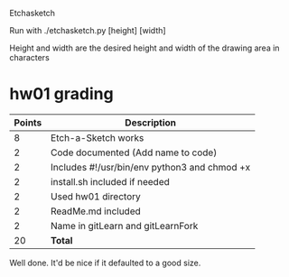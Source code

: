 Etchasketch

Run with ./etchasketch.py [height] [width]

Height and width are the desired height and width of the drawing area in characters

# hw01 grading

| Points      | Description |
| ----------- | ----------- |
|  8 | Etch-a-Sketch works
|  2 | Code documented (Add name to code)
|  2 | Includes #!/usr/bin/env python3 and chmod +x
|  2 | install.sh included if needed
|  2 | Used hw01 directory
|  2 | ReadMe.md included
|  2 | Name in gitLearn and gitLearnFork
| 20 | **Total**

Well done.  It'd be nice if it defaulted to a good size.
